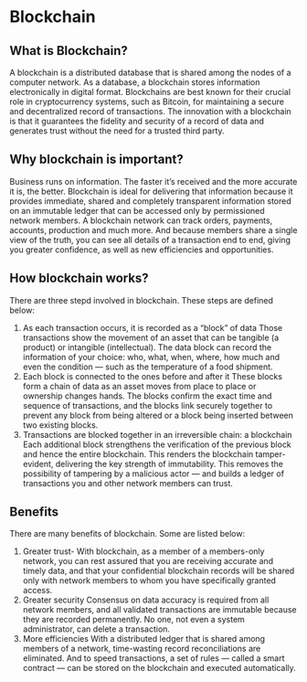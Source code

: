 # Blockchain
## What is Blockchain?
A blockchain is a distributed database that is shared among the nodes of a computer network. As a database, a blockchain stores information electronically in digital format. Blockchains are best known for their crucial role in cryptocurrency systems, such as Bitcoin, for maintaining a secure and decentralized record of transactions. The innovation with a blockchain is that it guarantees the fidelity and security of a record of data and generates trust without the need for a trusted third party.

## Why blockchain is important?
 Business runs on information. The faster it’s received and the more accurate it is, the better. Blockchain is ideal for delivering that information because it provides immediate, shared and completely transparent information stored on an immutable ledger that can be accessed only by permissioned network members. A blockchain network can track orders, payments, accounts, production and much more. And because members share a single view of the truth, you can see all details of a transaction end to end, giving you greater confidence, as well as new efficiencies and opportunities.
## How blockchain works?
There are three stepd involved in blockchain. These steps are defined below:
1. As each transaction occurs, it is recorded as a “block” of data
Those transactions show the movement of an asset that can be tangible (a product) or intangible (intellectual). The data block can record the information of your choice: who, what, when, where, how much and even the condition — such as the temperature of a food shipment.
2. Each block is connected to the ones before and after it
These blocks form a chain of data as an asset moves from place to place or ownership changes hands. The blocks confirm the exact time and sequence of transactions, and the blocks link securely together to prevent any block from being altered or a block being inserted between two existing blocks.
3. Transactions are blocked together in an irreversible chain: a blockchain
Each additional block strengthens the verification of the previous block and hence the entire blockchain. This renders the blockchain tamper-evident, delivering the key strength of immutability. This removes the possibility of tampering by a malicious actor — and builds a ledger of transactions you and other network members can trust.

## Benefits
There are many benefits of blockchain. Some are listed below:
1. Greater trust- With blockchain, as a member of a members-only network, you can rest assured that you are receiving accurate and timely data, and that your confidential blockchain records will be shared only with network members to whom you have specifically granted access.
2. Greater security
Consensus on data accuracy is required from all network members, and all validated transactions are immutable because they are recorded permanently. No one, not even a system administrator, can delete a transaction.
3. More efficiencies
With a distributed ledger that is shared among members of a network, time-wasting record reconciliations are eliminated. And to speed transactions, a set of rules — called a smart contract — can be stored on the blockchain and executed automatically.
